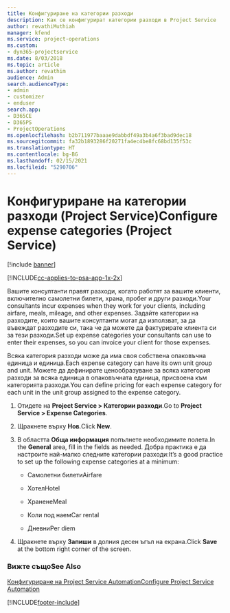 ```yaml
---
title: Конфигуриране на категории разходи
description: Как се конфигурират категории разходи в Project Service
author: revathiMuthiah
manager: kfend
ms.service: project-operations
ms.custom:
- dyn365-projectservice
ms.date: 8/03/2018
ms.topic: article
ms.author: revathim
audience: Admin
search.audienceType:
- admin
- customizer
- enduser
search.app:
- D365CE
- D365PS
- ProjectOperations
ms.openlocfilehash: b2b711977baaae9dabbdf49a3b4a6f3bad9dec18
ms.sourcegitcommit: fa32b1893286f20271fa4ec4be8fc68bd135f53c
ms.translationtype: HT
ms.contentlocale: bg-BG
ms.lasthandoff: 02/15/2021
ms.locfileid: "5290706"
---
```

# <a name="configure-expense-categories-project-service"></a><span data-ttu-id="8803a-103">Конфигуриране на категории разходи (Project Service)</span><span class="sxs-lookup"><span data-stu-id="8803a-103">Configure expense categories (Project Service)</span></span>

[!include [banner](../includes/psa-now-project-operations.md)]

[!INCLUDE[cc-applies-to-psa-app-1x-2x](../includes/cc-applies-to-psa-app-1x-2x.md)]

<span data-ttu-id="8803a-104">Вашите консултанти правят разходи, когато работят за вашите клиенти, включително самолетни билети, храна, пробег и други разходи.</span><span class="sxs-lookup"><span data-stu-id="8803a-104">Your consultants incur expenses when they work for your clients, including airfare, meals, mileage, and other expenses.</span></span> <span data-ttu-id="8803a-105">Задайте категории на разходите, които вашите консултанти могат да използват, за да въвеждат разходите си, така че да можете да фактурирате клиента си за тези разходи.</span><span class="sxs-lookup"><span data-stu-id="8803a-105">Set up expense categories your consultants can use to enter their expenses, so you can invoice your client for those expenses.</span></span>  
  
<span data-ttu-id="8803a-106">Всяка категория разходи може да има своя собствена опаковъчна единица и единица.</span><span class="sxs-lookup"><span data-stu-id="8803a-106">Each expense category can have its own unit group and unit.</span></span> <span data-ttu-id="8803a-107">Можете да дефинирате ценообразуване за всяка категория разходи за всяка единица в опаковъчната единица, присвоена към категорията разходи.</span><span class="sxs-lookup"><span data-stu-id="8803a-107">You can define pricing for each expense category for each unit in the unit group assigned to the expense category.</span></span>  
  
1.  <span data-ttu-id="8803a-108">Отидете на **Project Service > Категории разходи**.</span><span class="sxs-lookup"><span data-stu-id="8803a-108">Go to **Project Service > Expense Categories**.</span></span>  
  
2.  <span data-ttu-id="8803a-109">Щракнете върху **Нов**.</span><span class="sxs-lookup"><span data-stu-id="8803a-109">Click **New**.</span></span>  
  
3.  <span data-ttu-id="8803a-110">В областта **Обща информация** попълнете необходимите полета.</span><span class="sxs-lookup"><span data-stu-id="8803a-110">In the **General** area, fill in the fields as needed.</span></span> <span data-ttu-id="8803a-111">Добра практика е да настроите най-малко следните категории разходи:</span><span class="sxs-lookup"><span data-stu-id="8803a-111">It’s a good practice to set up the following expense categories at a minimum:</span></span>  
  
    -   <span data-ttu-id="8803a-112">Самолетни билети</span><span class="sxs-lookup"><span data-stu-id="8803a-112">Airfare</span></span>  
  
    -   <span data-ttu-id="8803a-113">Хотел</span><span class="sxs-lookup"><span data-stu-id="8803a-113">Hotel</span></span>  
  
    -   <span data-ttu-id="8803a-114">Хранене</span><span class="sxs-lookup"><span data-stu-id="8803a-114">Meal</span></span>  
  
    -   <span data-ttu-id="8803a-115">Коли под наем</span><span class="sxs-lookup"><span data-stu-id="8803a-115">Car rental</span></span>  
  
    -   <span data-ttu-id="8803a-116">Дневни</span><span class="sxs-lookup"><span data-stu-id="8803a-116">Per diem</span></span>  
  
4.  <span data-ttu-id="8803a-117">Щракнете върху **Запиши** в долния десен ъгъл на екрана.</span><span class="sxs-lookup"><span data-stu-id="8803a-117">Click **Save** at the bottom right corner of the screen.</span></span>  
  
### <a name="see-also"></a><span data-ttu-id="8803a-118">Вижте също</span><span class="sxs-lookup"><span data-stu-id="8803a-118">See Also</span></span>  
 [<span data-ttu-id="8803a-119">Конфигуриране на Project Service Automation</span><span class="sxs-lookup"><span data-stu-id="8803a-119">Configure Project Service Automation</span></span>](../psa/configure.md)


[!INCLUDE[footer-include](../includes/footer-banner.md)]